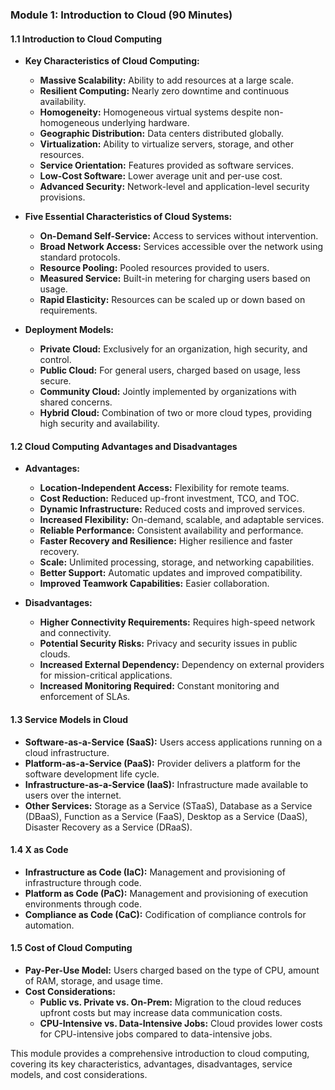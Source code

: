### Module 1: Introduction to Cloud (90 Minutes)

#### 1.1 Introduction to Cloud Computing
- **Key Characteristics of Cloud Computing:**
  - **Massive Scalability:** Ability to add resources at a large scale.
  - **Resilient Computing:** Nearly zero downtime and continuous availability.
  - **Homogeneity:** Homogeneous virtual systems despite non-homogeneous underlying hardware.
  - **Geographic Distribution:** Data centers distributed globally.
  - **Virtualization:** Ability to virtualize servers, storage, and other resources.
  - **Service Orientation:** Features provided as software services.
  - **Low-Cost Software:** Lower average unit and per-use cost.
  - **Advanced Security:** Network-level and application-level security provisions.

- **Five Essential Characteristics of Cloud Systems:**
  - **On-Demand Self-Service:** Access to services without intervention.
  - **Broad Network Access:** Services accessible over the network using standard protocols.
  - **Resource Pooling:** Pooled resources provided to users.
  - **Measured Service:** Built-in metering for charging users based on usage.
  - **Rapid Elasticity:** Resources can be scaled up or down based on requirements.

- **Deployment Models:**
  - **Private Cloud:** Exclusively for an organization, high security, and control.
  - **Public Cloud:** For general users, charged based on usage, less secure.
  - **Community Cloud:** Jointly implemented by organizations with shared concerns.
  - **Hybrid Cloud:** Combination of two or more cloud types, providing high security and availability.

#### 1.2 Cloud Computing Advantages and Disadvantages
- **Advantages:**
  - **Location-Independent Access:** Flexibility for remote teams.
  - **Cost Reduction:** Reduced up-front investment, TCO, and TOC.
  - **Dynamic Infrastructure:** Reduced costs and improved services.
  - **Increased Flexibility:** On-demand, scalable, and adaptable services.
  - **Reliable Performance:** Consistent availability and performance.
  - **Faster Recovery and Resilience:** Higher resilience and faster recovery.
  - **Scale:** Unlimited processing, storage, and networking capabilities.
  - **Better Support:** Automatic updates and improved compatibility.
  - **Improved Teamwork Capabilities:** Easier collaboration.

- **Disadvantages:**
  - **Higher Connectivity Requirements:** Requires high-speed network and connectivity.
  - **Potential Security Risks:** Privacy and security issues in public clouds.
  - **Increased External Dependency:** Dependency on external providers for mission-critical applications.
  - **Increased Monitoring Required:** Constant monitoring and enforcement of SLAs.

#### 1.3 Service Models in Cloud
- **Software-as-a-Service (SaaS):** Users access applications running on a cloud infrastructure.
- **Platform-as-a-Service (PaaS):** Provider delivers a platform for the software development life cycle.
- **Infrastructure-as-a-Service (IaaS):** Infrastructure made available to users over the internet.
- **Other Services:** Storage as a Service (STaaS), Database as a Service (DBaaS), Function as a Service (FaaS), Desktop as a Service (DaaS), Disaster Recovery as a Service (DRaaS).

#### 1.4 X as Code
- **Infrastructure as Code (IaC):** Management and provisioning of infrastructure through code.
- **Platform as Code (PaC):** Management and provisioning of execution environments through code.
- **Compliance as Code (CaC):** Codification of compliance controls for automation.

#### 1.5 Cost of Cloud Computing
- **Pay-Per-Use Model:** Users charged based on the type of CPU, amount of RAM, storage, and usage time.
- **Cost Considerations:**
  - **Public vs. Private vs. On-Prem:** Migration to the cloud reduces upfront costs but may increase data communication costs.
  - **CPU-Intensive vs. Data-Intensive Jobs:** Cloud provides lower costs for CPU-intensive jobs compared to data-intensive jobs.

This module provides a comprehensive introduction to cloud computing, covering its key characteristics, advantages, disadvantages, service models, and cost considerations.
